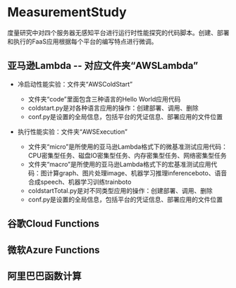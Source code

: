 # MeasurementStudy

度量研究中对四个服务器无感知平台进行运行时性能探究的代码脚本。创建、部署和执行的FaaS应用根据每个平台的编写特点进行微调。

## 亚马逊Lambda -- 对应文件夹“AWSLambda”
- 冷启动性能实验：文件夹“AWSColdStart”
    - 文件夹“code”里面包含三种语言的Hello World应用代码
    - coldstart.py是对各种语言应用的操作：创建部署、调用、删除
    - conf.py是设置的全局信息，包括平台的凭证信息、部署应用的文件位置

- 执行性能实验：文件夹“AWSExecution”
    - 文件夹“micro”是所使用的亚马逊Lambda格式下的微基准测试应用代码：CPU密集型任务、磁盘IO密集型任务、内存密集型任务、网络密集型任务
    - 文件夹“macro”是所使用的亚马逊Lambda格式下的宏基准测试应用代码：图计算graph、图片处理image、机器学习推理inferenceboto、语音合成speech、机器学习训练trainboto
    - coldstartTotal.py是对不同类型应用的操作：创建部署、调用、删除
    - conf.py是设置的全局信息，包括平台的凭证信息、部署应用的文件位置



## 谷歌Cloud Functions

## 微软Azure Functions

## 阿里巴巴函数计算